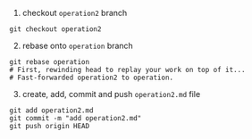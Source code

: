 1. checkout `operation2` branch
```
git checkout operation2
```
2. rebase onto `operation` branch
```
git rebase operation
# First, rewinding head to replay your work on top of it...
# Fast-forwarded operation2 to operation.
```
3. create, add, commit and push `operation2.md` file
```
git add operation2.md
git commit -m "add operation2.md"
git push origin HEAD
```
